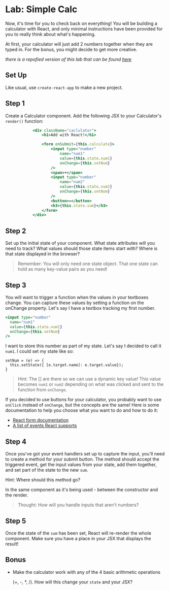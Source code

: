# Lab: Simple Calc

Now, it's time for you to check back on everything! You will be building a calculator with React, and only minimal instructions have been provided for you to really think about what's happening.

At first, your calculator will just add 2 numbers together when they are typed in. For the bonus, you might decide to get more creative.

_there is a repofied version of this lab that can be found_ [_here_](https://github.com/WDI-SEA/react-simple-calc-lab/tree/main)

## Set Up

Like usual, use `create-react-app` to make a new project.

## Step 1

Create a Calculator component. Add the following JSX to your Calculator's `render()` function:

```jsx
            <div className="caclulator">
                <h1>Add with React!</h1>

                <form onSubmit={this.calculate}>
                    <input type="number" 
                        name="num1"
                        value={this.state.num1}
                        onChange={this.setNum}
                    />
                    <span>+</span>
                    <input type="number" 
                        name="num2"
                        value={this.state.num2}
                        onChange={this.setNum}
                    />
                    <button>=</button>
                    <h3>{this.state.sum}</h3>
                </form>
            </div>
```

## Step 2

Set up the initial state of your component. What state attributes will you need to track? What values should those state items start with? Where is that state displayed in the browser?

> Remember: You will only need one state object. That one state can hold as many key-value pairs as you need!

## Step 3

You will want to trigger a function when the values in your textboxes change. You can capture these values by setting a function on the onChange property. Let's say I have a textbox tracking my first number.

```jsx
<input type="number"
  name="num1"
  value={this.state.num1}
  onChange={this.setNum}
/>
```

I want to store this number as part of my state. Let's say I decided to call it `num1`. I could set my state like so:

```text
setNum = (e) => {
  this.setState({ [e.target.name]: e.target.value});
}
```

> Hint: The \[\] are there so we can use a dynamic key value! This value becomes `num1` or `num2` depending on what was clicked and sent to the function from `onChange`.

If you decided to use buttons for your calculator, you probably want to use `onClick` instead of `onChange`, but the concepts are the same! Here is some documentation to help you choose what you want to do and how to do it:

* [React form documentation](https://facebook.github.io/react/docs/forms.html)
* [A list of events React supports](https://facebook.github.io/react/docs/events.html#supported-events)

## Step 4

Once you've got your event handlers set up to capture the input, you'll need to create a method for your submit button. The method should accept the triggered event, get the input values from your state, add them together, and set part of the state to the new `sum`.

Hint: Where should this method go?

In the same component as it's being used - between the constructor and the render.

> Thought: How will you handle inputs that aren't numbers?

## Step 5

Once the state of the `sum` has been set, React will re-render the whole component. Make sure you have a place in your JSX that displays the result!

## Bonus

* Make the calculator work with any of the 4 basic arithmetic operations

  \(+, -, \*, /\). How will this change your `state` and your JSX?

